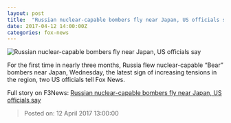```yaml
---
layout: post
title:  "Russian nuclear-capable bombers fly near Japan, US officials say"
date: 2017-04-12 14:00:00Z
categories: fox-news
---
```


![Russian nuclear-capable bombers fly near Japan, US officials say](http://a57.foxnews.com/media2.foxnews.com/BrightCove/694940094001/2017/04/12/0/0/694940094001_5395652856001_5395636114001-vs.jpg?ve=1)

For the first time in nearly three months, Russia flew nuclear-capable “Bear” bombers near Japan, Wednesday, the latest sign of increasing tensions in the region, two US officials tell Fox News.


Full story on F3News: [Russian nuclear-capable bombers fly near Japan, US officials say](http://www.f3nws.com/n/EPBcJE)

> Posted on: 12 April 2017 13:00:00
